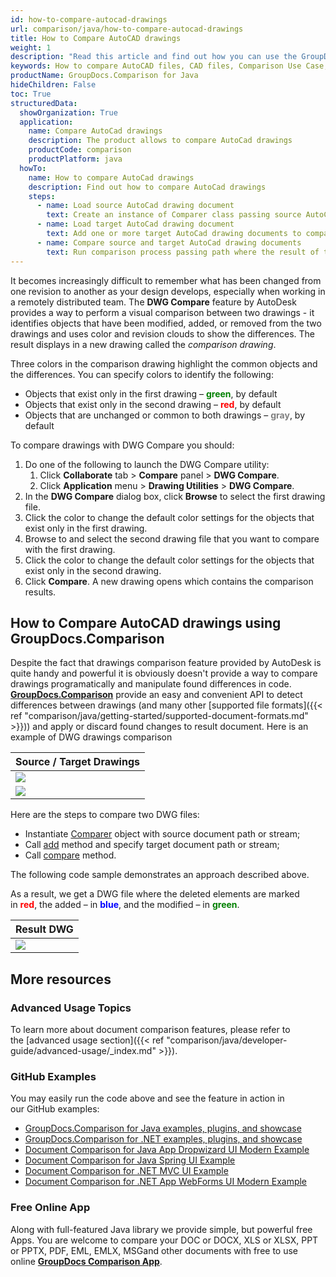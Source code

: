 ```yaml
---
id: how-to-compare-autocad-drawings
url: comparison/java/how-to-compare-autocad-drawings
title: How to Compare AutoCAD drawings
weight: 1
description: "Read this article and find out how you can use the GroupDocs.Comparison for Java to find differences in AutoCAD files and other drawings. Also, in this article you can find an option to use this product in your production"
keywords: How to compare AutoCAD files, CAD files, Comparison Use Case, Compare AutoCAD files
productName: GroupDocs.Comparison for Java
hideChildren: False
toc: True
structuredData:
  showOrganization: True
  application:
    name: Compare AutoCad drawings
    description: The product allows to compare AutoCad drawings
    productCode: comparison
    productPlatform: java
  howTo:
    name: How to compare AutoCad drawings
    description: Find out how to compare AutoCad drawings
    steps:
      - name: Load source AutoCad drawing document
        text: Create an instance of Comparer class passing source AutoCad drawing document as a constructor parameter
      - name: Load target AutoCad drawing document
        text: Add one or more target AutoCad drawing documents to compare them with source one
      - name: Compare source and target AutoCad drawing documents
        text: Run comparison process passing path where the result of the comparison will be saved
---
```


It becomes increasingly difficult to remember what has been changed from one revision to another as your design develops, especially when working in a remotely distributed team. The **DWG Compare** feature by AutoDesk provides a way to perform a visual comparison between two drawings - it identifies objects that have been modified, added, or removed from the two drawings and uses color and revision clouds to show the differences. The result displays in a new drawing called the *comparison drawing*.

Three colors in the comparison drawing highlight the common objects and the differences. You can specify colors to identify the following:

- Objects that exist only in the first drawing – <font color="green">**green**</font>, by default
- Objects that exist only in the second drawing – <font color="red">**red**</font>, by default
- Objects that are unchanged or common to both drawings – <font color="gray">**gray**</font>, by default

To compare drawings with DWG Compare you should:

1.  Do one of the following to launch the DWG Compare utility:
    1.  Click **Collaborate** tab > **Compare** panel > **DWG Compare**.
    2.  Click **Application** menu > **Drawing Utilities** > **DWG Compare**.
2.  In the **DWG Compare** dialog box, click **Browse** to select the first drawing file.
3.  Click the color to change the default color settings for the objects that exist only in the first drawing.
4.  Browse to and select the second drawing file that you want to compare with the first drawing.
5.  Click the color to change the default color settings for the objects that exist only in the second drawing.
6.  Click **Compare**. A new drawing opens which contains the comparison results.

## How to Compare AutoCAD drawings using GroupDocs.Comparison

Despite the fact that drawings comparison feature provided by AutoDesk is quite handy and powerful it is obviously doesn't provide a way to compare drawings programatically and manipulate found differences in code. **[GroupDocs.Comparison](https://products.groupdocs.com/comparison/java)** provide an easy and convenient API to detect differences between drawings (and many other [supported file formats]({{< ref "comparison/java/getting-started/supported-document-formats.md" >}})) and apply or discard found changes to result document. Here is an example of DWG drawings comparison

| Source / Target Drawings                                           |
| ------------------------------------------------------------------ |
| ![](/comparison/java/images/how-to-compare-autocad-drawings.png)   |
| ![](/comparison/java/images/how-to-compare-autocad-drawings_1.png) |

Here are the steps to compare two DWG files:

- Instantiate [Comparer](https://reference.groupdocs.com/comparison/java/com.groupdocs.comparison/Comparer) object with source document path or stream;
- Call [add](<https://reference.groupdocs.com/comparison/java/com.groupdocs.comparison/Comparer#add(java.lang.String)>) method and specify target document path or stream;
- Call [compare](<https://reference.groupdocs.com/comparison/java/com.groupdocs.comparison/Comparer#compare(java.lang.String)>) method.

The following code sample demonstrates an approach described above.

<script src="https://gist.github.com/groupdocs-comparison-gists/0aef8c83e0ce63b0639755dcb0a696e7.js"></script>

As a result, we get a DWG file where the deleted elements are marked in <font color="red">**red**</font>, the added – in <font color="blue">**blue**</font>, and the modified – in <font color="green">**green**</font>.

| Result DWG                                                         |
| ------------------------------------------------------------------ |
| ![](/comparison/java/images/how-to-compare-autocad-drawings_2.png) |

## More resources

### Advanced Usage Topics

To learn more about document comparison features, please refer to the [advanced usage section]({{< ref "comparison/java/developer-guide/advanced-usage/_index.md" >}}).

### GitHub Examples

You may easily run the code above and see the feature in action in our GitHub examples:

- [GroupDocs.Comparison for Java examples, plugins, and showcase](https://github.com/groupdocs-comparison/GroupDocs.Comparison-for-Java)
- [GroupDocs.Comparison for .NET examples, plugins, and showcase](https://github.com/groupdocs-comparison/GroupDocs.Comparison-for-.NET)
- [Document Comparison for Java App Dropwizard UI Modern Example](https://github.com/groupdocs-comparison/GroupDocs.Comparison-for-Java-Dropwizard)
- [Document Comparison for Java Spring UI Example](https://github.com/groupdocs-comparison/GroupDocs.Comparison-for-Java-Spring)
- [Document Comparison for .NET MVC UI Example](https://github.com/groupdocs-comparison/GroupDocs.Comparison-for-.NET-MVC)
- [Document Comparison for .NET App WebForms UI Modern Example](https://github.com/groupdocs-comparison/GroupDocs.Comparison-for-.NET-WebForms)

### Free Online App

Along with full-featured Java library we provide simple, but powerful free Apps.
You are welcome to compare your DOC or DOCX, XLS or XLSX, PPT or PPTX, PDF, EML, EMLX, MSGand other documents with free to use online **[GroupDocs Comparison App](https://products.groupdocs.app/comparison)**.
